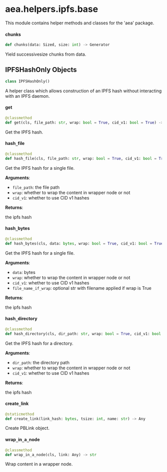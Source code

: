 <a id="aea.helpers.ipfs.base"></a>

# aea.helpers.ipfs.base

This module contains helper methods and classes for the 'aea' package.

<a id="aea.helpers.ipfs.base.chunks"></a>

#### chunks

```python
def chunks(data: Sized, size: int) -> Generator
```

Yield successivesize chunks from data.

<a id="aea.helpers.ipfs.base.IPFSHashOnly"></a>

## IPFSHashOnly Objects

```python
class IPFSHashOnly()
```

A helper class which allows construction of an IPFS hash without interacting with an IPFS daemon.

<a id="aea.helpers.ipfs.base.IPFSHashOnly.get"></a>

#### get

```python
@classmethod
def get(cls, file_path: str, wrap: bool = True, cid_v1: bool = True) -> str
```

Get the IPFS hash.

<a id="aea.helpers.ipfs.base.IPFSHashOnly.hash_file"></a>

#### hash`_`file

```python
@classmethod
def hash_file(cls, file_path: str, wrap: bool = True, cid_v1: bool = True) -> str
```

Get the IPFS hash for a single file.

**Arguments**:

- `file_path`: the file path
- `wrap`: whether to wrap the content in wrapper node or not
- `cid_v1`: whether to use CID v1 hashes

**Returns**:

the ipfs hash

<a id="aea.helpers.ipfs.base.IPFSHashOnly.hash_bytes"></a>

#### hash`_`bytes

```python
@classmethod
def hash_bytes(cls, data: bytes, wrap: bool = True, cid_v1: bool = True, file_name_if_wrap: Optional[str] = None) -> str
```

Get the IPFS hash for a single file.

**Arguments**:

- `data`: bytes
- `wrap`: whether to wrap the content in wrapper node or not
- `cid_v1`: whether to use CID v1 hashes
- `file_name_if_wrap`: optional str with filename applied if wrap is True

**Returns**:

the ipfs hash

<a id="aea.helpers.ipfs.base.IPFSHashOnly.hash_directory"></a>

#### hash`_`directory

```python
@classmethod
def hash_directory(cls, dir_path: str, wrap: bool = True, cid_v1: bool = True) -> str
```

Get the IPFS hash for a directory.

**Arguments**:

- `dir_path`: the directory path
- `wrap`: whether to wrap the content in wrapper node or not
- `cid_v1`: whether to use CID v1 hashes

**Returns**:

the ipfs hash

<a id="aea.helpers.ipfs.base.IPFSHashOnly.create_link"></a>

#### create`_`link

```python
@staticmethod
def create_link(link_hash: bytes, tsize: int, name: str) -> Any
```

Create PBLink object.

<a id="aea.helpers.ipfs.base.IPFSHashOnly.wrap_in_a_node"></a>

#### wrap`_`in`_`a`_`node

```python
@classmethod
def wrap_in_a_node(cls, link: Any) -> str
```

Wrap content in a wrapper node.

